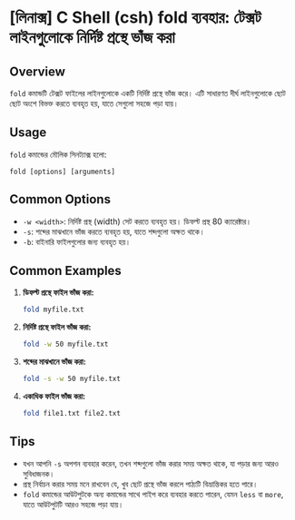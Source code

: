 # [লিনাক্স] C Shell (csh) fold ব্যবহার: টেক্সট লাইনগুলোকে নির্দিষ্ট প্রস্থে ভাঁজ করা

## Overview
`fold` কমান্ডটি টেক্সট ফাইলের লাইনগুলোকে একটি নির্দিষ্ট প্রস্থে ভাঁজ করে। এটি সাধারণত দীর্ঘ লাইনগুলোকে ছোট ছোট অংশে বিভক্ত করতে ব্যবহৃত হয়, যাতে সেগুলো সহজে পড়া যায়।

## Usage
`fold` কমান্ডের মৌলিক সিনট্যাক্স হলো:

```
fold [options] [arguments]
```

## Common Options
- `-w <width>`: নির্দিষ্ট প্রস্থ (width) সেট করতে ব্যবহৃত হয়। ডিফল্ট প্রস্থ 80 ক্যারেক্টার।
- `-s`: শব্দের মাঝখানে ভাঁজ করতে ব্যবহৃত হয়, যাতে শব্দগুলো অক্ষত থাকে।
- `-b`: বাইনারি ফাইলগুলোর জন্য ব্যবহৃত হয়।

## Common Examples
1. **ডিফল্ট প্রস্থে ফাইল ভাঁজ করা:**
   ```bash
   fold myfile.txt
   ```

2. **নির্দিষ্ট প্রস্থে ফাইল ভাঁজ করা:**
   ```bash
   fold -w 50 myfile.txt
   ```

3. **শব্দের মাঝখানে ভাঁজ করা:**
   ```bash
   fold -s -w 50 myfile.txt
   ```

4. **একাধিক ফাইল ভাঁজ করা:**
   ```bash
   fold file1.txt file2.txt
   ```

## Tips
- যখন আপনি `-s` অপশন ব্যবহার করেন, তখন শব্দগুলো ভাঁজ করার সময় অক্ষত থাকে, যা পড়ার জন্য আরও সুবিধাজনক।
- প্রস্থ নির্বাচন করার সময় মনে রাখবেন যে, খুব ছোট প্রস্থে ভাঁজ করলে পাঠ্যটি বিভ্রান্তিকর হতে পারে।
- `fold` কমান্ডের আউটপুটকে অন্য কমান্ডের সাথে পাইপ করে ব্যবহার করতে পারেন, যেমন `less` বা `more`, যাতে আউটপুটটি আরও সহজে পড়া যায়।